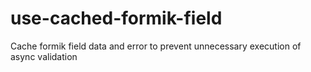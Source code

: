 # use-cached-formik-field
Cache formik field data and error to prevent unnecessary execution of async validation 
